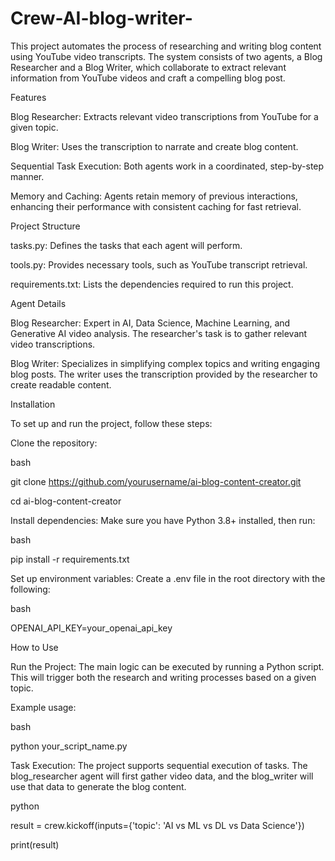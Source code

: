 # Crew-AI-blog-writer-
This project automates the process of researching and writing blog content using YouTube video transcripts. The system consists of two agents, a Blog Researcher and a Blog Writer, which collaborate to extract relevant information from YouTube videos and craft a compelling blog post.

Features

Blog Researcher: Extracts relevant video transcriptions from YouTube for a given topic.

Blog Writer: Uses the transcription to narrate and create blog content.

Sequential Task Execution: Both agents work in a coordinated, step-by-step manner.

Memory and Caching: Agents retain memory of previous interactions, enhancing their performance with consistent caching for fast retrieval.

Project Structure

tasks.py: Defines the tasks that each agent will perform.

tools.py: Provides necessary tools, such as YouTube transcript retrieval.

requirements.txt: Lists the dependencies required to run this project.

Agent Details

Blog Researcher: Expert in AI, Data Science, Machine Learning, and Generative AI video analysis. The researcher's task is to gather relevant video transcriptions.

Blog Writer: Specializes in simplifying complex topics and writing engaging blog posts. The writer uses the transcription provided by the researcher to create readable content.

Installation

To set up and run the project, follow these steps:

Clone the repository:

bash

git clone https://github.com/yourusername/ai-blog-content-creator.git

cd ai-blog-content-creator

Install dependencies: Make sure you have Python 3.8+ installed, then run:

bash

pip install -r requirements.txt

Set up environment variables: Create a .env file in the root directory with the following:

bash

OPENAI_API_KEY=your_openai_api_key

How to Use

Run the Project: The main logic can be executed by running a Python script. This will trigger both the research and writing processes based on a given topic.

Example usage:

bash

python your_script_name.py

Task Execution: The project supports sequential execution of tasks. The blog_researcher agent will first gather video data, and the blog_writer will use that data to generate the blog content.

python

result = crew.kickoff(inputs={'topic': 'AI vs ML vs DL vs Data Science'})

print(result)
